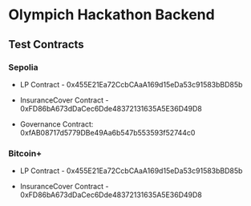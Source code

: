# Olympich Hackathon Backend

## Test Contracts

### Sepolia

* LP Contract - 0x455E21Ea72CcbCAaA169d15eDa53c91583bBD85b

* InsuranceCover Contract - 0xFD86bA673dDaCec6Dde48372131635A5E36D49D8

* Governance Contract: 0xfAB08717d5779DBe49Aa6b547b553593f52744c0

###  Bitcoin+

* LP Contract - 0x455E21Ea72CcbCAaA169d15eDa53c91583bBD85b

* InsuranceCover Contract - 0xFD86bA673dDaCec6Dde48372131635A5E36D49D8
